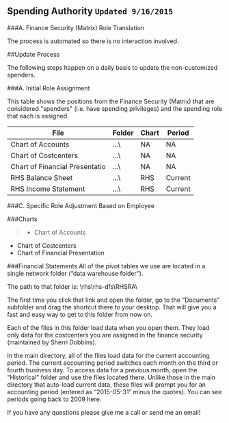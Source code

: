 ## Spending Authority <span>`Updated 9/16/2015`</span>


###A. Finance Security (Matrix) Role Translation


The process is automated so there is no interaction involved.

##Update Process

The following steps happen on a daily basis to update the non-customized spenders.

###A. Initial Role Assignment

This table shows the positions from the Finance Security (Matrix) that are considered "spenders" (i.e. have spending privileges) and the spending role that each is assigned.

| File    | Folder | Chart    | Period 
|------------|------------|---------|-------|
|Chart of Accounts		|...\ | NA | NA |
|Chart of Costcenters		|...\ | NA | NA |
|Chart of Financial Presentatio |...\ | NA | NA |
|RHS Balance Sheet		|...\ | RHS | Current |
|RHS Income Statement	        |...\ | RHS | Current |

  
###C. Specific Role Adjustment Based on Employee


###Charts    
> - Chart of Accounts
- Chart of Costcenters
- Chart of Financial Presentation


###Financial Statements
All of the pivot tables we use are located in a single network folder (“data warehouse folder”).  

The path to that folder is: \\rhs\rhs-dfs\RHSRA\   

The first time you click that link and open the folder, go to the “Documents” subfolder and drag the shortcut there to your desktop.  That will give you a fast and easy way to get to this folder from now on.

Each of the files in this folder load data when you open them.  They load only data for the costcenters you are assigned in the finance security (maintained by Sherri Dobbins).

In the main directory, all of the files load data for the current accounting period.  The current accounting period switches each month on the third or fourth business day.  To access data for a previous month, open the “Historical” folder and use the files located there.  Unlike those in the main directory that auto-load current data, these files will prompt you for an accounting period (entered as “2015-05-31” minus the quotes).  You can see periods going back to 2009 here.

If you have any questions please give me a call or send me an email! 
